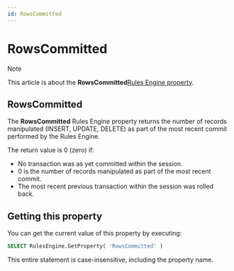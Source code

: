 ```yaml
---
id: RowsCommitted
---
```


# RowsCommitted



> [!NOTE]
> This article is about the **RowsCommitted**[Rules Engine property](/docs/Modeller_and_Rules_Engine/Rules_Engine_properties).

## **RowsCommitted**

The **RowsCommitted** Rules Engine property returns the number of records manipulated (INSERT, UPDATE, DELETE) as part of the most recent commit performed by the Rules Engine.

The return value is 0 (zero) if:

- No transaction was as yet committed within the session.
- 0 is the number of records manipulated as part of the most recent commit.
- The most recent previous transaction within the session was rolled back.

## Getting this property

You can get the current value of this property by executing:

```sql
SELECT RulesEngine.GetProperty( 'RowsCommitted' )
```

This entire statement is case-insensitive, including the property name.